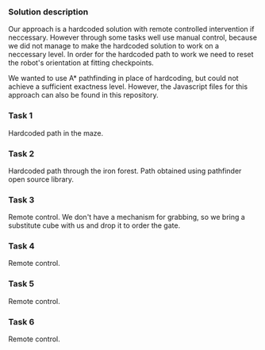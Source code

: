### Solution description

Our approach is a hardcoded solution with remote controlled intervention if neccessary. However through some tasks well use manual control, because we did not manage to make the hardcoded solution to work on a neccessary level. In order for the hardcoded path to work we need to reset the robot's orientation at fitting checkpoints.

We wanted to use A* pathfinding in place of hardcoding, but could not achieve a sufficient exactness level. However, the Javascript files for this approach can also be found in this repository.

### Task 1

Hardcoded path in the maze.

### Task 2

Hardcoded path through the iron forest. Path obtained using pathfinder open source library.

### Task 3

Remote control. We don't have a mechanism for grabbing, so we bring a substitute cube with us and drop it to order the gate.

### Task 4

Remote control.

### Task 5

Remote control.

### Task 6 

Remote control.
